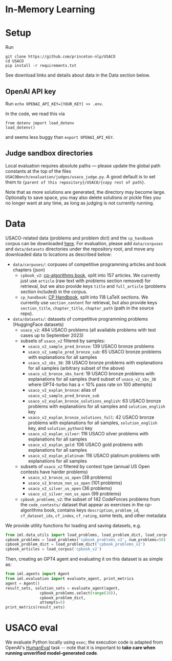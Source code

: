 # In-Memory Learning

# Setup

Run
```
git clone https://github.com/princeton-nlp/USACO
cd USACO
pip install -r requirements.txt
```

See download links and details about data in the Data section below.

## OpenAI API key

Run
`echo OPENAI_API_KEY=[YOUR_KEY] >> .env`.

In the code, we read this via
```
from dotenv import load_dotenv
load_dotenv()
```
and seems less buggy than `export OPENAI_API_KEY`.

## Judge sandbox directories

Local evaluation requires absolute paths — please update the global path constants at the top of the files `USACOBench/evaluation/judges/usaco_judge.py`. A good default
is to set them to `{parent of this repository}/USACO/{copy rest of path}`.

Note that as more solutions are generated, the directory may become large. Optionally to save space, you may also delete solutions or pickle files you no longer want at any time, as long as judging is not currently running.

# Data

USACO-related data (problems and problem dict) and the `cp_handbook` corpus can be downloaded [here](https://drive.google.com/drive/folders/1ZC0lVRCnlSaIo6eTjEc_vPtFJLZWbFAO?usp=sharing). For evaluation, please add `data/corpuses` and `data/datasets` directories under the repository root, and move any downloaded data to locations as described below:

* `data/corpuses/`: corpuses of competitive programming articles and book chapters (json)
    * `cpbook_v2`: [cp-algorithms book](https://cp-algorithms.com/), split into 157 articles. We currently just use `article` (raw text with problems section removed) for retrieval, but we also provide keys `title` and `full_article` (problems section included) in the corpus.
    * `cp_handbook`: [CP Handbook](https://github.com/pllk/cphb), split into 118 LaTeX sections. We currently use `section_content` for retrieval, but also provide keys `section_title`, `chapter_title`, `chapter_path` (path in the source repo).
* `data/datasets/`: datasets of competitive programming problems (HuggingFace datasets)
    * `usaco_v2`: 484 USACO problems (all available problems with test cases up to September 2023)
    * subsets of `usaco_v2` filtered by samples:
        * `usaco_v2_sample_pred_bronze`: 139 USACO bronze problems
        * `usaco_v2_sample_pred_bronze_sub`: 65 USACO bronze problems with explanations for all samples
        * `usaco_v2_sbs_38`: 38 USACO bronze problems with explanations for all samples (arbitrary subset of the above)
        * `usaco_v2_bronze_sbs_hard`: 19 USACO bronze problems with explanations for all samples (hard subset of `usaco_v2_sbs_38` where GPT4-turbo has a < 10% pass rate on 100 attempts)
        * `usaco_v2_explan_bronze`: alias of `usaco_v2_sample_pred_bronze_sub`
        * `usaco_v2_explan_bronze_solutions_english`: 63 USACO bronze problems with explanations for all samples and `solution_english` key
        * `usaco_v2_explan_bronze_solutions_full`: 42 USACO bronze problems with explanations for all samples, `solution_english` key, and `solution_python3` key
        * `usaco_v2_explan_silver`: 116 USACO silver problems with explanations for all samples
        * `usaco_v2_explan_gold`: 106 USACO gold problems with explanations for all samples
        * `usaco_v2_explan_platinum`: 116 USACO platinum problems with explanations for all samples
    * subsets of `usaco_v2` filtered by contest type (annual US Open contests have harder problems)
        * `usaco_v2_bronze_us_open` (38 problems)
        * `usaco_v2_bronze_non_us_open` (101 problems)
        * `usaco_v2_silver_us_open` (36 problems)
        * `usaco_v2_silver_non_us_open` (99 problems)
    * `cpbook_problems_v2`: the subset of 142 CodeForces problems from the `code_contests/` dataset that appear as exercises in the cp-algorithms book, contains keys `description`, `problem_id`, `cf_dataset_idx`, `cf_index`, `cf_rating`, some tests, and other metadata

We provide utility functions for loading and saving datasets, e.g.
```python
from iml.data_utils import load_problems, load_problem_dict, load_corpus
cpbook_problems = load_problems('cpbook_problems_v2', num_problems=50)
cpbook_problem_dict = load_problem_dict('cpbook_problems_v2')
cpbook_articles = load_corpus('cpbook_v2')
```

Then, creating an GPT4 agent and evaluating it on this dataset is as simple as:
```python
from iml.agents import Agent
from iml.evaluation import evaluate_agent, print_metrics
agent = Agent()
result_sets, solution_sets = evaluate_agent(agent,
               cpbook_problems.select(range(10)),
               cpbook_problem_dict,
               attempts=5)
print_metrics(result_sets)
```

# USACO eval

We evaluate Python locally using `exec`; the execution code is adapted from OpenAI's [HumanEval](https://github.com/openai/human-eval/blob/master/human_eval/execution.py) task -- note that it is important to **take care when running unverified model-generated code**.
